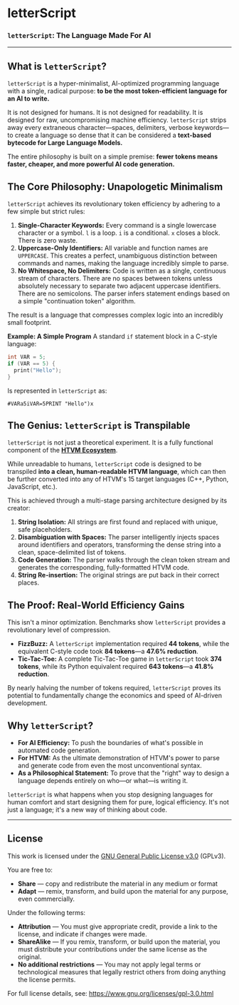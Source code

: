 # letterScript

### `letterScript`: The Language Made For AI

---

## What is `letterScript`?

`letterScript` is a hyper-minimalist, AI-optimized programming language with a single, radical purpose: **to be the most token-efficient language for an AI to write.**

It is not designed for humans. It is not designed for readability. It is designed for raw, uncompromising machine efficiency. `letterScript` strips away every extraneous character—spaces, delimiters, verbose keywords—to create a language so dense that it can be considered a **text-based bytecode for Large Language Models.**

The entire philosophy is built on a simple premise: **fewer tokens means faster, cheaper, and more powerful AI code generation.**

## The Core Philosophy: Unapologetic Minimalism

`letterScript` achieves its revolutionary token efficiency by adhering to a few simple but strict rules:

1.  **Single-Character Keywords:** Every command is a single lowercase character or a symbol. `l` is a loop. `i` is a conditional. `x` closes a block. There is zero waste.
2.  **Uppercase-Only Identifiers:** All variable and function names are `UPPERCASE`. This creates a perfect, unambiguous distinction between commands and names, making the language incredibly simple to parse.
3.  **No Whitespace, No Delimiters:** Code is written as a single, continuous stream of characters. There are no spaces between tokens unless absolutely necessary to separate two adjacent uppercase identifiers. There are no semicolons. The parser infers statement endings based on a simple "continuation token" algorithm.

The result is a language that compresses complex logic into an incredibly small footprint.

**Example: A Simple Program**
A standard `if` statement block in a C-style language:
```c
int VAR = 5;
if (VAR == 5) {
  print("Hello");
}
```
Is represented in `letterScript` as:
```
#VARa5iVAR=5PRINT "Hello")x
```

## The Genius: `letterScript` is Transpilable

`letterScript` is not just a theoretical experiment. It is a fully functional component of the **[HTVM Ecosystem](https://github.com/TheMaster1127/HTVM)**.

While unreadable to humans, `letterScript` code is designed to be transpiled **into a clean, human-readable HTVM language**, which can then be further converted into any of HTVM's 15 target languages (C++, Python, JavaScript, etc.).

This is achieved through a multi-stage parsing architecture designed by its creator:
1.  **String Isolation:** All strings are first found and replaced with unique, safe placeholders.
2.  **Disambiguation with Spaces:** The parser intelligently injects spaces around identifiers and operators, transforming the dense string into a clean, space-delimited list of tokens.
3.  **Code Generation:** The parser walks through the clean token stream and generates the corresponding, fully-formatted HTVM code.
4.  **String Re-insertion:** The original strings are put back in their correct places.

## The Proof: Real-World Efficiency Gains

This isn't a minor optimization. Benchmarks show `letterScript` provides a revolutionary level of compression.

*   **FizzBuzz:** A `letterScript` implementation required **44 tokens**, while the equivalent C-style code took **84 tokens**—a **47.6% reduction**.
*   **Tic-Tac-Toe:** A complete Tic-Tac-Toe game in `letterScript` took **374 tokens**, while its Python equivalent required **643 tokens**—a **41.8% reduction**.

By nearly halving the number of tokens required, `letterScript` proves its potential to fundamentally change the economics and speed of AI-driven development.

## Why `letterScript`?

*   **For AI Efficiency:** To push the boundaries of what's possible in automated code generation.
*   **For HTVM:** As the ultimate demonstration of HTVM's power to parse and generate code from even the most unconventional syntax.
*   **As a Philosophical Statement:** To prove that the "right" way to design a language depends entirely on who—or what—is writing it.

`letterScript` is what happens when you stop designing languages for human comfort and start designing them for pure, logical efficiency. It's not just a language; it's a new way of thinking about code.

---

## License

This work is licensed under the [GNU General Public License v3.0](https://www.gnu.org/licenses/gpl-3.0.html) (GPLv3).

You are free to:

- **Share** — copy and redistribute the material in any medium or format
- **Adapt** — remix, transform, and build upon the material for any purpose, even commercially.

Under the following terms:

- **Attribution** — You must give appropriate credit, provide a link to the license, and indicate if changes were made.
- **ShareAlike** — If you remix, transform, or build upon the material, you must distribute your contributions under the same license as the original.
- **No additional restrictions** — You may not apply legal terms or technological measures that legally restrict others from doing anything the license permits.

For full license details, see: https://www.gnu.org/licenses/gpl-3.0.html
